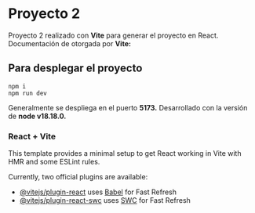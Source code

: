 # Proyecto 2

Proyecto 2 realizado con **Vite** para generar el proyecto en React. Documentación de otorgada por **Vite:**

## Para desplegar el proyecto

```console
npm i
npm run dev
```
Generalmente se despliega en el puerto **5173.**
Desarrollado con la versión de **node v18.18.0.**

### React + Vite

This template provides a minimal setup to get React working in Vite with HMR and some ESLint rules.

Currently, two official plugins are available:

- [@vitejs/plugin-react](https://github.com/vitejs/vite-plugin-react/blob/main/packages/plugin-react/README.md) uses [Babel](https://babeljs.io/) for Fast Refresh
- [@vitejs/plugin-react-swc](https://github.com/vitejs/vite-plugin-react-swc) uses [SWC](https://swc.rs/) for Fast Refresh
